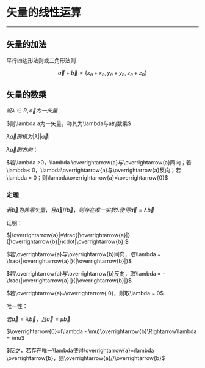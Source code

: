 # 矢量的线性运算

---

## 矢量的加法

平行四边形法则或三角形法则

$$\overrightarrow{a}+\overrightarrow{b}=\{x_a+x_b,y_a+y_b,z_a+z_b\}$$

## 矢量的数乘

$设\lambda \in R , \overrightarrow{a}为一矢量$

$则\lambda a为一矢量，称其为\lambda与a的数乘$

$\lambda\overrightarrow{a}的模为|\lambda||\overrightarrow{a}|$

$\lambda \overrightarrow{a}的方向：$

$若\lambda >0，\lambda \overrightarrow{a}与\overrightarrow{a}同向；若\lambda< 0，\lambda\overrightarrow{a}与\overrightarrow{a}反向；若\lambda  = 0；则\lambda\overrightarrow{a}=\overrightarrow{0}$

### 定理

$若\overrightarrow{b}为非零矢量，且\overrightarrow{a}//\overrightarrow{b}，则存在唯一实数\lambda 使得\overrightarrow{a}=\lambda \overrightarrow{b}$

证明：

$|\overrightarrow{a}|=\frac{|\overrightarrow{a}|}{|\overrightarrow{b}|}\cdot|\overrightarrow{b}|$

$若\overrightarrow{a}与\overrightarrow{b}同向，取\lambda = \frac{|\overrightarrow{a}|}{|\overrightarrow{b}|}$

$若\overrightarrow{a}与\overrightarrow{b}反向，取\lambda = -\frac{|\overrightarrow{a}|}{|\overrightarrow{b}|}$

$若\overrightarrow{a}=\overrightarrow{ 0}，则取\lambda = 0$

唯一性：

$若\overrightarrow{a}= \lambda \overrightarrow{b}，且\overrightarrow{a}= \mu \overrightarrow{b}$

$\overrightarrow{0}=(\lambda - \mu)\overrightarrow{b}\Rightarrow\lambda = \mu$

$反之，若存在唯一\lambda使得\overrightarrow{a}=\lambda \overrightarrow{b}，则\overrightarrow{a}//\overrightarrow{b}$